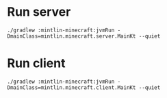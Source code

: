 # Run server
`./gradlew :mintlin-minecraft:jvmRun -DmainClass=mintlin.minecraft.server.MainKt --quiet`

# Run client
`./gradlew :mintlin-minecraft:jvmRun -DmainClass=mintlin.minecraft.client.MainKt --quiet`
